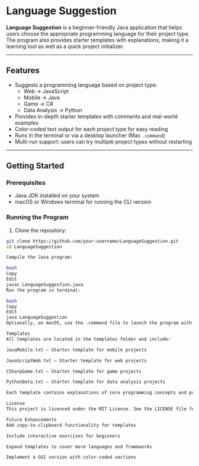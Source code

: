 # Language Suggestion

**Language Suggestion** is a beginner-friendly Java application that helps users choose the appropriate programming language for their project type. The program also provides starter templates with explanations, making it a learning tool as well as a quick project initializer.  

---

## Features

- Suggests a programming language based on project type:  
  - Web → JavaScript  
  - Mobile → Java  
  - Game → C#  
  - Data Analysis → Python  
- Provides in-depth starter templates with comments and real-world examples  
- Color-coded text output for each project type for easy reading  
- Runs in the terminal or via a desktop launcher (Mac `.command`)  
- Multi-run support: users can try multiple project types without restarting  

---

## Getting Started

### Prerequisites

- Java JDK installed on your system  
- macOS or Windows terminal for running the CLI version  

### Running the Program

1. Clone the repository:  
```bash
git clone https://github.com/your-username/LanguageSuggestion.git
cd LanguageSuggestion

Compile the Java program:

bash
Copy
Edit
javac LanguageSuggestion.java
Run the program in terminal:

bash
Copy
Edit
java LanguageSuggestion
Optionally, on macOS, use the .command file to launch the program with a double-click.

Templates
All templates are located in the templates folder and include:

JavaMobile.txt – Starter template for mobile projects

JavaScriptWeb.txt – Starter template for web projects

CSharpGame.txt – Starter template for game projects

PythonData.txt – Starter template for data analysis projects

Each template contains explanations of core programming concepts and practical examples.

License
This project is licensed under the MIT License. See the LICENSE file for details.

Future Enhancements
Add copy-to-clipboard functionality for templates

Include interactive exercises for beginners

Expand templates to cover more languages and frameworks

Implement a GUI version with color-coded sections
